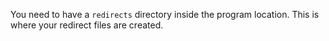 You need to have a `redirects` directory inside the program location. This is where your redirect files are created.
